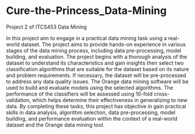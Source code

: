 # Cure-the-Princess_Data-Mining
Project 2 of ITCS453 Data Mining

In this project aim to engage in a practical data mining task using a real-world dataset. The project aims to provide hands-on experience in various stages of the data mining process, including data pre-processing, model building, and evaluation. The project begins with a thorough analysis of the dataset to understand its characteristics and gain insights then select two classification algorithms that are suitable for the dataset based on its nature and problem requirements. If necessary, the dataset will be pre-processed to address any data quality issues. The Orange data mining software will be used to build and evaluate models using the selected algorithms. The performance of the classifiers will be assessed using 10-fold cross-validation, which helps determine their effectiveness in generalizing to new data. By completing these tasks, this project has objective in gain practical skills in data analysis, algorithm selection, data pre-processing, model building, and performance evaluation within the context of a real-world dataset and the Orange data mining tool.
